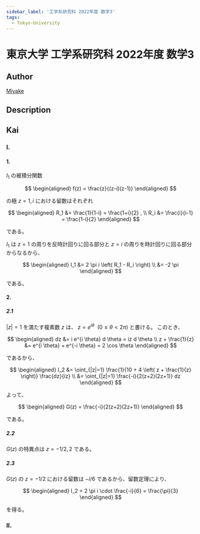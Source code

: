```yaml
---
sidebar_label: '工学系研究科 2022年度 数学3'
tags:
  - Tokyo-University
---
```


# 東京大学 工学系研究科 2022年度 数学3

## **Author**
[Miyake](https://miyake.github.io/exams/index.html)

## **Description**

## **Kai**
### I.
#### 1.
$I_1$ の被積分関数

$$
\begin{aligned}
f(z) = \frac{z}{(z-i)(z-1)}
\end{aligned}
$$

の極 $z=1,i$ における留数はそれぞれ

$$
\begin{aligned}
R_1 &= \frac{1}{1-i} = \frac{1+i}{2}
, \\
R_i &= \frac{i}{i-1} = \frac{1-i}{2}
\end{aligned}
$$

である。

$I_1$ は $z=1$ の周りを反時計回りに回る部分と $z=i$ の周りを時計回りに回る部分からなるから、

$$
\begin{aligned}
I_1
&= 2 \pi i \left( R_1 - R_i \right)
\\
&= -2 \pi
\end{aligned}
$$

である。

#### 2.
##### 2.1
$|z|=1$ を満たす複素数 $z$ は、 $z=e^{i \theta} \ \ (0 \leq \theta \lt 2 \pi)$ と書ける。
このとき、

$$
\begin{aligned}
dz &= i e^{i \theta} d \theta = iz d \theta
\\
z + \frac{1}{z} &= e^{i \theta} + e^{-i \theta} = 2 \cos \theta
\end{aligned}
$$

であるから、

$$
\begin{aligned}
I_2
&= \oint_{|z|=1} \frac{1}{10 + 4 \left( z + \frac{1}{z} \right)} \frac{dz}{iz}
\\
&= \oint_{|z|=1} \frac{-i}{2(z+2)(2z+1)} dz
\end{aligned}
$$

よって、

$$
\begin{aligned}
G(z) = \frac{-i}{2(z+2)(2z+1)}
\end{aligned}
$$

である。

##### 2.2
$G(z)$ の特異点は $z=-1/2, 2$ である。

##### 2.3
$G(z)$ の $z=-1/2$ における留数は $-i/6$ であるから、留数定理により、

$$
\begin{aligned}
I_2 = 2 \pi i \cdot \frac{-i}{6} = \frac{\pi}{3}
\end{aligned}
$$

を得る。

### II.